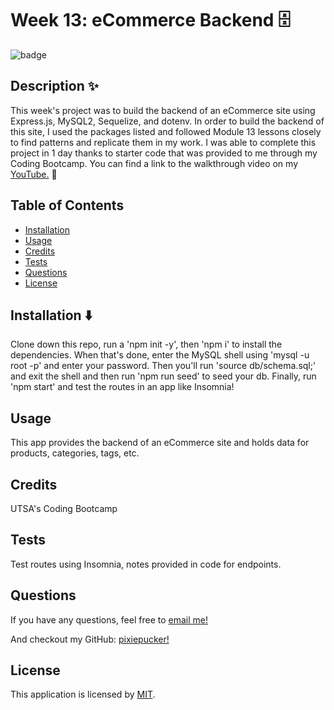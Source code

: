  # Week 13: eCommerce Backend 🗄
  
  ![badge](https://img.shields.io/badge/License-MIT-blue)
  

  ## Description ✨
  This week's project was to build the backend of an eCommerce site using Express.js, MySQL2, Sequelize, and dotenv. In order to build the backend of this site, I used the packages listed and followed Module 13 lessons closely to find patterns and replicate them in my work. I was able to complete this project in 1 day thanks to starter code that was provided to me through my Coding Bootcamp. You can find a link to the walkthrough video on my [YouTube.](https://www.youtube.com/watch?v=t4NncqOlW48) 💙

  ## Table of Contents
  - [Installation](#installation)
  - [Usage](#usage)
  - [Credits](#credits)
  - [Tests](#tests)
  - [Questions](#questions)
  - [License](#license)

  ## Installation ⬇️
  Clone down this repo, run a 'npm init -y', then 'npm i' to install the dependencies. When that's done, enter the MySQL shell using 'mysql -u root -p' and enter your password. Then you'll run 'source db/schema.sql;' and exit the shell and then run 'npm run seed' to seed your db. Finally, run 'npm start' and test the routes in an app like Insomnia!

  ## Usage
  This app provides the backend of an eCommerce site and holds data for products, categories, tags, etc.

  ## Credits
  UTSA's Coding Bootcamp

  ## Tests
  Test routes using Insomnia, notes provided in code for endpoints.

  ## Questions
  If you have any questions, feel free to [email me!](mailto:alycain.99@gmail.com)

  And checkout my GitHub: [pixiepucker!](https://github.com/pixiepucker)

  ## License
  
  This application is licensed by [MIT](https://opensource.org/licenses/MIT).